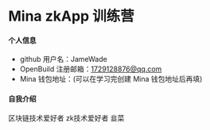 # Mina zkApp 训练营


#### 个人信息

- github 用户名：JameWade
- OpenBuild 注册邮箱：1729128876@qq.com
- Mina 钱包地址：(可以在学习完创建 Mina 钱包地址后再填)

#### 自我介绍
区块链技术爱好者 
zk技术爱好者
韭菜